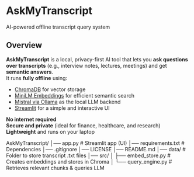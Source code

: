 # AskMyTranscript   
AI-powered offline transcript query system  

## Overview  
**AskMyTranscript** is a local, privacy-first AI tool that lets you **ask questions over transcripts** (e.g., interview notes, lectures, meetings) and get **semantic answers**.  
It runs **fully offline** using:  
- [ChromaDB](https://www.trychroma.com/) for vector storage  
- [MiniLM Embeddings](https://huggingface.co/sentence-transformers/all-MiniLM-L6-v2) for efficient semantic search  
- [Mistral via Ollama](https://ollama.ai/) as the local LLM backend  
- [Streamlit](https://streamlit.io/) for a simple and interactive UI  

 **No internet required**  
 **Secure and private** (ideal for finance, healthcare, and research)  
 **Lightweight** and runs on your laptop  

AskMyTranscript/
│── app.py # Streamlit app (UI)
│── requirements.txt # Dependencies
│── .gitignore
│── LICENSE
│── README.md
│── data/ # Folder to store transcript .txt files
│── src/
│ ├── embed_store.py # Creates embeddings and stores in Chroma
│ └── query_engine.py # Retrieves relevant chunks & queries LLM
